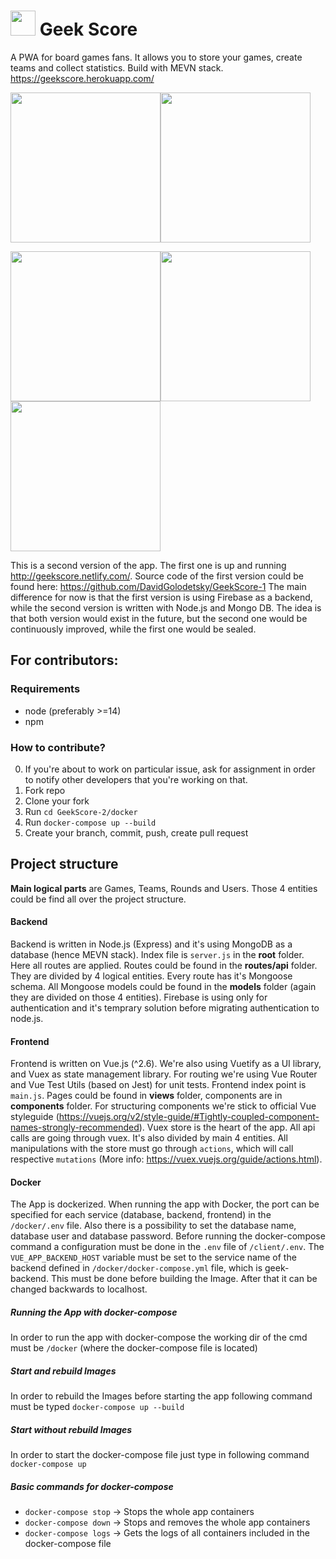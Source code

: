 
#  <img src="https://i.ibb.co/gWTjWGK/mstile-144x144.png" width=40> Geek Score

A PWA for board games fans. It allows you to store your games, create teams and collect statistics. Build with MEVN stack.
https://geekscore.herokuapp.com/

<img src="https://i.ibb.co/GFyt0c3/Screenshot-at-Sep-19-11-21-40.png" width=240><img src="https://i.ibb.co/c38dqdM/Phone-Screenshot-2.png" width=240>

<img src="https://i.ibb.co/9rqvSrP/Phone-Screenshot-3.png" width=240><img src="https://i.ibb.co/CWrw6vc/Phone-Screenshot-4.png" width=240><img src="https://i.ibb.co/LxyqVmm/Phone-Screenshot-5.png" width=240> 

This is a second version of the app. The first one is up and running http://geekscore.netlify.com/.
Source code of the first version could be found here: https://github.com/DavidGolodetsky/GeekScore-1
The main difference for now is that the first version is using Firebase as a backend, while the second version is written with Node.js and Mongo DB. The idea is that both version would exist in the future, but the second one would be continuously  improved, while the first one would be sealed.

## For contributors:

### Requirements
* node (preferably >=14)
* npm

### How to contribute?

0. If you're about to work on particular issue, ask for assignment in order to notify other developers that you're working on that.
1. Fork repo
2. Clone your fork
3. Run `cd GeekScore-2/docker` 
4. Run `docker-compose up --build`
6. Create your branch, commit, push, create pull request

## Project structure

**Main logical parts** are Games, Teams, Rounds and Users. Those 4 entities could be find all over the project structure. 

#### Backend
Backend is written in Node.js (Express) and it's using MongoDB as a database (hence MEVN stack). Index file is `server.js` in the **root** folder. Here all routes are applied. Routes could be found in the **routes/api** folder. They are divided by 4 logical entities. Every route has it's Mongoose schema. All Mongoose models could be found in the **models** folder (again they are divided on those 4 entities). Firebase is using only for authentication and it's temprary solution before migrating authentication to node.js.

#### Frontend
Frontend is written on Vue.js (^2.6). We're also using Vuetify as a UI library, and Vuex as state management library. For routing we're using Vue Router and Vue Test Utils (based on Jest) for unit tests. Frontend index point is `main.js`. Pages could be found in **views** folder, components are in **components** folder. For structuring components we're stick to official Vue styleguide (https://vuejs.org/v2/style-guide/#Tightly-coupled-component-names-strongly-recommended).
Vuex store is the heart of the app. All api calls are going through vuex. It's also divided by main 4 entities. All manipulations with the store must go through `actions`, which will call respective `mutations` (More info: https://vuex.vuejs.org/guide/actions.html).
 
#### Docker
The App is dockerized. When running the app with Docker, the port can be specified for each service (database, backend, frontend) in the `/docker/.env` file. Also there is a possibility to set the database name, database user and database password.
Before running the docker-compose command a configuration must be done in the `.env` file of `/client/.env`. The `VUE_APP_BACKEND_HOST` variable must be set to the service name of the backend defined in `/docker/docker-compose.yml` file, which is geek-backend.
This must be done before building the Image. After that it can be changed backwards to localhost.

##### Running the App with docker-compose 
In order to run the app with docker-compose the working dir of the cmd must be `/docker` (where the docker-compose file is located)
##### Start and rebuild Images
In order to rebuild the Images before starting the app following command must be typed `docker-compose up --build`
##### Start without rebuild Images
In order to start the docker-compose file just type in following command `docker-compose up`
##### Basic commands for docker-compose 
- `docker-compose stop` -> Stops the whole app containers
- `docker-compose down` -> Stops and removes the whole app containers
- `docker-compose logs` -> Gets the logs of all containers included in the docker-compose file
